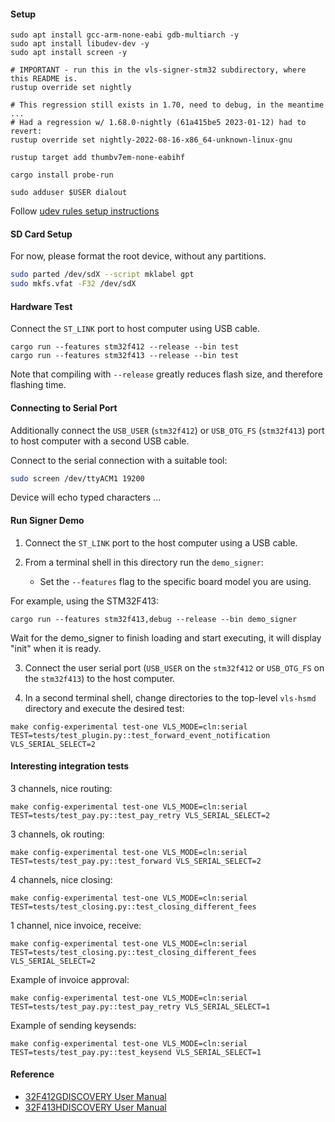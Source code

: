 #### Setup

```
sudo apt install gcc-arm-none-eabi gdb-multiarch -y
sudo apt install libudev-dev -y
sudo apt install screen -y

# IMPORTANT - run this in the vls-signer-stm32 subdirectory, where this README is.
rustup override set nightly

# This regression still exists in 1.70, need to debug, in the meantime ...
# Had a regression w/ 1.68.0-nightly (61a415be5 2023-01-12) had to revert:
rustup override set nightly-2022-08-16-x86_64-unknown-linux-gnu

rustup target add thumbv7em-none-eabihf

cargo install probe-run

sudo adduser $USER dialout
```

Follow [udev rules setup instructions](https://probe.rs/docs/getting-started/probe-setup/)

#### SD Card Setup

For now, please format the root device, without any partitions.

```sh
sudo parted /dev/sdX --script mklabel gpt
sudo mkfs.vfat -F32 /dev/sdX
```

#### Hardware Test

Connect the `ST_LINK` port to host computer using USB cable.

```
cargo run --features stm32f412 --release --bin test
cargo run --features stm32f413 --release --bin test
```

Note that compiling with `--release` greatly reduces flash size, and therefore flashing time.

#### Connecting to Serial Port

Additionally connect the `USB_USER` (`stm32f412`) or `USB_OTG_FS`
(`stm32f413`) port to host computer with a second USB cable.

Connect to the serial connection with a suitable tool:
```sh
sudo screen /dev/ttyACM1 19200
```

Device will echo typed characters ...

#### Run Signer Demo

1. Connect the `ST_LINK` port to the host computer using a USB cable.

2. From a terminal shell in this directory run the `demo_signer`:
   - Set the `--features` flag to the specific board model you are using.

For example, using the STM32F413:
```
cargo run --features stm32f413,debug --release --bin demo_signer
```
Wait for the demo_signer to finish loading and start executing, it will display
"init" when it is ready.

3. Connect the user serial port (`USB_USER` on the `stm32f412` or
   `USB_OTG_FS` on the `stm32f413`) to the host computer.

4. In a second terminal shell, change directories to the top-level
   `vls-hsmd` directory and execute the desired test:
```
make config-experimental test-one VLS_MODE=cln:serial TEST=tests/test_plugin.py::test_forward_event_notification VLS_SERIAL_SELECT=2
```

#### Interesting integration tests

3 channels, nice routing:
```
make config-experimental test-one VLS_MODE=cln:serial TEST=tests/test_pay.py::test_pay_retry VLS_SERIAL_SELECT=2
```

3 channels, ok routing:
```
make config-experimental test-one VLS_MODE=cln:serial TEST=tests/test_pay.py::test_forward VLS_SERIAL_SELECT=2
```

4 channels, nice closing:
```
make config-experimental test-one VLS_MODE=cln:serial TEST=tests/test_closing.py::test_closing_different_fees
```

1 channel, nice invoice, receive:
```
make config-experimental test-one VLS_MODE=cln:serial TEST=tests/test_closing.py::test_closing_different_fees VLS_SERIAL_SELECT=2
```

Example of invoice approval:
```
make config-experimental test-one VLS_MODE=cln:serial TEST=tests/test_pay.py::test_pay_retry VLS_SERIAL_SELECT=1
```

Example of sending keysends:
```
make config-experimental test-one VLS_MODE=cln:serial TEST=tests/test_pay.py::test_keysend VLS_SERIAL_SELECT=1
```


#### Reference

- [32F412GDISCOVERY User Manual](https://www.st.com/resource/en/user_manual/um2032-discovery-kit-with-stm32f412zg-mcu-stmicroelectronics.pdf)
- [32F413HDISCOVERY User Manual](https://www.st.com/resource/en/user_manual/um2135-discovery-kit-with-stm32f413zh-mcu-stmicroelectronics.pdf)
